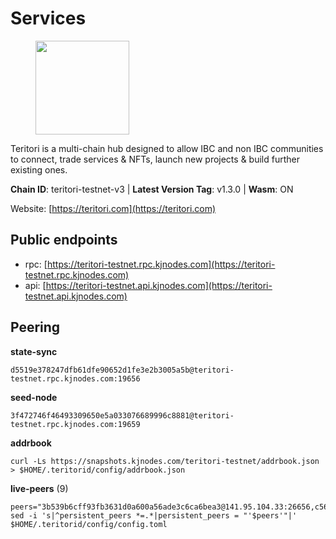 # Services

<figure><img src="https://raw.githubusercontent.com/kj89/testnet_manuals/main/pingpub/logos/teritori.png" width="150" alt=""><figcaption></figcaption></figure>

Teritori is a multi-chain hub designed to allow IBC and non IBC communities  to connect, trade services & NFTs, launch new projects & build further existing ones.

**Chain ID**: teritori-testnet-v3 | **Latest Version Tag**: v1.3.0 | **Wasm**: ON

Website: [https://teritori.com](https://teritori.com)


## Public endpoints

* rpc: [https://teritori-testnet.rpc.kjnodes.com](https://teritori-testnet.rpc.kjnodes.com)
* api: [https://teritori-testnet.api.kjnodes.com](https://teritori-testnet.api.kjnodes.com)

## Peering

**state-sync**

```
d5519e378247dfb61dfe90652d1fe3e2b3005a5b@teritori-testnet.rpc.kjnodes.com:19656
```

**seed-node**

```
3f472746f46493309650e5a033076689996c8881@teritori-testnet.rpc.kjnodes.com:19659
```

**addrbook**
```
curl -Ls https://snapshots.kjnodes.com/teritori-testnet/addrbook.json > $HOME/.teritorid/config/addrbook.json
```

**live-peers** (9)
```
peers="3b539b6cff93fb3631d0a600a56ade3c6ca6bea3@141.95.104.33:26656,c56b132be41b247c9f8fa1f2addaca57f9946e29@75.119.159.159:44656,ccc59b8a55f9c6e7a24bd693e2796f781ea3a670@65.108.227.133:27656,356fbd3263e387bea0528ac4bbbc89a83d52e9fa@65.21.134.202:26736,e1c50c477202e2f37643d044a6cde3c913f42230@65.108.71.92:54256,d5519e378247dfb61dfe90652d1fe3e2b3005a5b@65.109.68.190:19656,d590ca2f08c6793516c4923c0a62075c57f64b59@135.181.206.223:26656,b43fd626841df11d1b397ef51f1919824d6ff258@88.198.39.43:26696,9d709483ac8dbbe4adf19eb1b4732531254a2045@116.202.236.115:26656"
sed -i 's|^persistent_peers *=.*|persistent_peers = "'$peers'"|' $HOME/.teritorid/config/config.toml
```
